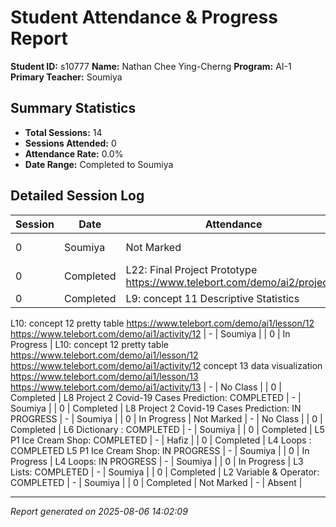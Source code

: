 # Student Attendance & Progress Report

**Student ID:** s10777
**Name:** Nathan Chee Ying-Cherng
**Program:** AI-1
**Primary Teacher:** Soumiya

## Summary Statistics
- **Total Sessions:** 14
- **Sessions Attended:** 0
- **Attendance Rate:** 0.0%
- **Date Range:** Completed to Soumiya

## Detailed Session Log

| Session | Date | Attendance | Lesson/Topic | Progress |
|---------|------|------------|--------------|----------|
| 0 | Soumiya | Not Marked | - | Not Started |
| 0 | Completed | L22: Final Project Prototype https://www.telebort.com/demo/ai2/project/7 | - | Soumiya |
| 0 | Completed | L9: concept 11 Descriptive Statistics
L10: concept 12 pretty table 
https://www.telebort.com/demo/ai1/lesson/12  
https://www.telebort.com/demo/ai1/activity/12 | - | Soumiya |
| 0 | In Progress | L10: concept 12 pretty table https://www.telebort.com/demo/ai1/lesson/12  https://www.telebort.com/demo/ai1/activity/12   concept 13 data visualization https://www.telebort.com/demo/ai1/lesson/13  https://www.telebort.com/demo/ai1/activity/13 | - | No Class |
| 0 | Completed | L8 Project 2 Covid-19 Cases Prediction: COMPLETED | - | Soumiya |
| 0 | Completed | L8 Project 2 Covid-19 Cases Prediction: IN PROGRESS | - | Soumiya |
| 0 | In Progress | Not Marked | - | No Class |
| 0 | Completed | L6 Dictionary : COMPLETED | - | Soumiya |
| 0 | Completed | L5 P1 Ice Cream Shop: COMPLETED | - | Hafiz |
| 0 | Completed | L4 Loops : COMPLETED
L5 P1 Ice Cream Shop: IN PROGRESS | - | Soumiya |
| 0 | In Progress | L4 Loops: IN PROGRESS | - | Soumiya |
| 0 | In Progress | L3 Lists: COMPLETED | - | Soumiya |
| 0 | Completed | L2 Variable & Operator: COMPLETED | - | Soumiya |
| 0 | Completed | Not Marked | - | Absent |

---
*Report generated on 2025-08-06 14:02:09*